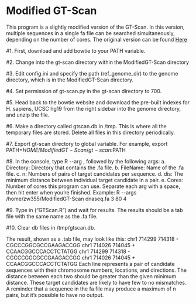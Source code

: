 Modified GT-Scan
==============



This program is a slightly modified version of the GT-Scan. In this version, multiple sequences in a single
fa file can be searched simultaneously, depending on the number of cores. The original version can be
found [Here](https://gt-scan.csiro.au/)

#1. First, download and add bowtie to your PATH variable.

#2. Change into the gt-scan directory within the ModifiedGT-Scan directory

#3. Edit config.ini and specify the path (ref_genome_dir) to the genome directory, which is in
the ModifiedGT-Scan directory.

#4. Set permission of gt-scan.py in the gt-scan directory to 700.

#5. Head back to the bowtie website and download the pre-built indexes for H. sapiens, UCSC hg19
from the right sidebar into the genome directory, and unzip the file.

#6. Make a directory called gtscan.db in /tmp. This is where all the temporary files are stored.
Delete all files in this directory periodically.

#7. Export gt-scan directory to global variable. For example,
export PATH=$HOME/ModifiedGT-Scan/gt-scan:$PATH

#8. In the console, type R --arg , followed by the following args:
  a. Directory: Directory that contains the .fa file.
  b. FileName: Name of the .fa file.
  c. n: Numbers of pairs of target candidates per sequence.
  d. dis: The minimum distance between individual target candidate in a pair.
  e. Cores: Number of cores this program can use.
Separate each arg with a space, then hit enter when you’re finished.
Example: R --args /home/zw355/ModifiedGT-Scan dnaseq.fa 3 80 4

#9. Type in (“GTScan.R”) and wait for results. The results should be a tab file with the same name as
the .fa file.

#10. Clear db files in /tmp/gtscan.db.

The result, shown as a .tab file, may look like this:
chr1 714299 714318 - CGCCCGGCGCCGAAGACCGG chr1 714026 714045 + CCAACGGCCCACCTCTATGG
chr1 714299 714318 - CGCCCGGCGCCGAAGACCGG chr1 714026 714045 + CCAACGGCCCACCTCTATGG
Each line represents a pair of candidate sequences with their chromosome numbers, locations,
and directions. The distance between each two should be greater than the given minimum distance.
These target candidates are likely to have few to no mismatches. A reminder that a sequence in the fa
file may produce a maximum of n pairs, but it’s possible to have no output.
